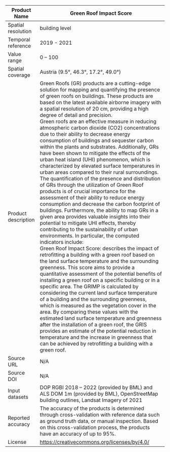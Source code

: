 |Product Name| Green Roof Impact Score |
| --- | --- |
| Spatial resolution |  building level |
| Temporal reference | 2019 - 2021 |
| Value range | 0 – 100 |
| Spatial coverage | Austria (9.5°, 46.3°, 17.2°, 49.0°) |
| Product description |Green Roofs (GR) products are a cutting-edge solution for mapping and quantifying the presence of green roofs on buildings. These products are based on the latest available airborne imagery with a spatial resolution of 20 cm, providing a high degree of detail and precision.<br>Green roofs are an effective measure in reducing atmospheric carbon dioxide (CO2) concentrations due to their ability to decrease energy consumption of buildings and sequester carbon within the plants and substrates. Additionally, GRs have been shown to mitigate the effects of the urban heat island (UHI) phenomenon, which is characterized by elevated surface temperatures in urban areas compared to their rural surroundings. <br> The quantification of the presence and distribution of GRs through the utilization of Green Roof products is of crucial importance for the assessment of their ability to reduce energy consumption and decrease the carbon footprint of buildings. Furthermore, the ability to map GRs in a given area provides valuable insights into their potential to mitigate UHI effects, thereby contributing to the sustainability of urban environments. In particular, the computed indicators include:<br>Green Roof Impact Score: describes the impact of retrofitting a building with a green roof based on the land surface temperature and the surrounding greenness. This score aims to provide a quantitative assessment of the potential benefits of installing a green roof on a specific building or in a specific area. The GRIMP is calculated by considering the current land surface temperature of a building and the surrounding greenness, which is measured as the vegetation cover in the area. By comparing these values with the estimated land surface temperature and greenness after the installation of a green roof, the GRIS provides an estimate of the potential reduction in temperature and the increase in greenness that can be achieved by retrofitting a building with a green roof.|
| Source URL | N/A |
| Source DOI | N/A |
| Input datasets | DOP RGBI 2018 – 2022 (provided by BML) and ALS DOM 1m (provided by BML), OpenStreetMap building outlines, Landsat Imagery of 2021 |
| Reported accuracy | The accuracy of the products is determined through cross-validation with reference data such as ground truth data, or manual inspection. Based on this cross-validation process, the products have an accuracy of up to 95%.|
| License | https://creativecommons.org/licenses/by/4.0/|
